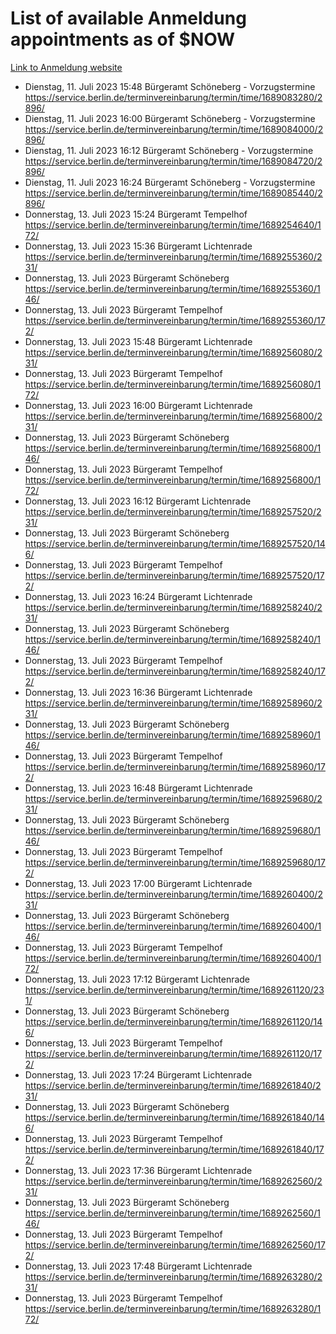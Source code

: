 # List of available Anmeldung appointments as of $NOW
[Link to Anmeldung website](https://service.berlin.de/terminvereinbarung/termin/tag.php?termin=1&anliegen[]=120686&dienstleisterlist=122210,122217,327316,122219,327312,122227,327314,122231,327346,122243,327348,122254,122252,329742,122260,329745,122262,329748,122271,327278,122273,327274,122277,327276,330436,122280,327294,122282,327290,122284,327292,122291,327270,122285,327266,122286,327264,122296,327268,150230,329760,122297,327286,122294,327284,122312,329763,122314,329775,122304,327330,122311,327334,122309,327332,317869,122281,327352,122279,329772,122283,122276,327324,122274,327326,122267,329766,122246,327318,122251,327320,122257,327322,122208,327298,122226,327300&herkunft=http%3A%2F%2Fservice.berlin.de%2Fdienstleistung%2F120686%2F)
- Dienstag, 11. Juli 2023 15:48 Bürgeramt Schöneberg - Vorzugstermine https://service.berlin.de/terminvereinbarung/termin/time/1689083280/2896/
- Dienstag, 11. Juli 2023 16:00 Bürgeramt Schöneberg - Vorzugstermine https://service.berlin.de/terminvereinbarung/termin/time/1689084000/2896/
- Dienstag, 11. Juli 2023 16:12 Bürgeramt Schöneberg - Vorzugstermine https://service.berlin.de/terminvereinbarung/termin/time/1689084720/2896/
- Dienstag, 11. Juli 2023 16:24 Bürgeramt Schöneberg - Vorzugstermine https://service.berlin.de/terminvereinbarung/termin/time/1689085440/2896/
- Donnerstag, 13. Juli 2023 15:24 Bürgeramt Tempelhof https://service.berlin.de/terminvereinbarung/termin/time/1689254640/172/
- Donnerstag, 13. Juli 2023 15:36 Bürgeramt Lichtenrade https://service.berlin.de/terminvereinbarung/termin/time/1689255360/231/
- Donnerstag, 13. Juli 2023  Bürgeramt Schöneberg https://service.berlin.de/terminvereinbarung/termin/time/1689255360/146/
- Donnerstag, 13. Juli 2023  Bürgeramt Tempelhof https://service.berlin.de/terminvereinbarung/termin/time/1689255360/172/
- Donnerstag, 13. Juli 2023 15:48 Bürgeramt Lichtenrade https://service.berlin.de/terminvereinbarung/termin/time/1689256080/231/
- Donnerstag, 13. Juli 2023  Bürgeramt Tempelhof https://service.berlin.de/terminvereinbarung/termin/time/1689256080/172/
- Donnerstag, 13. Juli 2023 16:00 Bürgeramt Lichtenrade https://service.berlin.de/terminvereinbarung/termin/time/1689256800/231/
- Donnerstag, 13. Juli 2023  Bürgeramt Schöneberg https://service.berlin.de/terminvereinbarung/termin/time/1689256800/146/
- Donnerstag, 13. Juli 2023  Bürgeramt Tempelhof https://service.berlin.de/terminvereinbarung/termin/time/1689256800/172/
- Donnerstag, 13. Juli 2023 16:12 Bürgeramt Lichtenrade https://service.berlin.de/terminvereinbarung/termin/time/1689257520/231/
- Donnerstag, 13. Juli 2023  Bürgeramt Schöneberg https://service.berlin.de/terminvereinbarung/termin/time/1689257520/146/
- Donnerstag, 13. Juli 2023  Bürgeramt Tempelhof https://service.berlin.de/terminvereinbarung/termin/time/1689257520/172/
- Donnerstag, 13. Juli 2023 16:24 Bürgeramt Lichtenrade https://service.berlin.de/terminvereinbarung/termin/time/1689258240/231/
- Donnerstag, 13. Juli 2023  Bürgeramt Schöneberg https://service.berlin.de/terminvereinbarung/termin/time/1689258240/146/
- Donnerstag, 13. Juli 2023  Bürgeramt Tempelhof https://service.berlin.de/terminvereinbarung/termin/time/1689258240/172/
- Donnerstag, 13. Juli 2023 16:36 Bürgeramt Lichtenrade https://service.berlin.de/terminvereinbarung/termin/time/1689258960/231/
- Donnerstag, 13. Juli 2023  Bürgeramt Schöneberg https://service.berlin.de/terminvereinbarung/termin/time/1689258960/146/
- Donnerstag, 13. Juli 2023  Bürgeramt Tempelhof https://service.berlin.de/terminvereinbarung/termin/time/1689258960/172/
- Donnerstag, 13. Juli 2023 16:48 Bürgeramt Lichtenrade https://service.berlin.de/terminvereinbarung/termin/time/1689259680/231/
- Donnerstag, 13. Juli 2023  Bürgeramt Schöneberg https://service.berlin.de/terminvereinbarung/termin/time/1689259680/146/
- Donnerstag, 13. Juli 2023  Bürgeramt Tempelhof https://service.berlin.de/terminvereinbarung/termin/time/1689259680/172/
- Donnerstag, 13. Juli 2023 17:00 Bürgeramt Lichtenrade https://service.berlin.de/terminvereinbarung/termin/time/1689260400/231/
- Donnerstag, 13. Juli 2023  Bürgeramt Schöneberg https://service.berlin.de/terminvereinbarung/termin/time/1689260400/146/
- Donnerstag, 13. Juli 2023  Bürgeramt Tempelhof https://service.berlin.de/terminvereinbarung/termin/time/1689260400/172/
- Donnerstag, 13. Juli 2023 17:12 Bürgeramt Lichtenrade https://service.berlin.de/terminvereinbarung/termin/time/1689261120/231/
- Donnerstag, 13. Juli 2023  Bürgeramt Schöneberg https://service.berlin.de/terminvereinbarung/termin/time/1689261120/146/
- Donnerstag, 13. Juli 2023  Bürgeramt Tempelhof https://service.berlin.de/terminvereinbarung/termin/time/1689261120/172/
- Donnerstag, 13. Juli 2023 17:24 Bürgeramt Lichtenrade https://service.berlin.de/terminvereinbarung/termin/time/1689261840/231/
- Donnerstag, 13. Juli 2023  Bürgeramt Schöneberg https://service.berlin.de/terminvereinbarung/termin/time/1689261840/146/
- Donnerstag, 13. Juli 2023  Bürgeramt Tempelhof https://service.berlin.de/terminvereinbarung/termin/time/1689261840/172/
- Donnerstag, 13. Juli 2023 17:36 Bürgeramt Lichtenrade https://service.berlin.de/terminvereinbarung/termin/time/1689262560/231/
- Donnerstag, 13. Juli 2023  Bürgeramt Schöneberg https://service.berlin.de/terminvereinbarung/termin/time/1689262560/146/
- Donnerstag, 13. Juli 2023  Bürgeramt Tempelhof https://service.berlin.de/terminvereinbarung/termin/time/1689262560/172/
- Donnerstag, 13. Juli 2023 17:48 Bürgeramt Lichtenrade https://service.berlin.de/terminvereinbarung/termin/time/1689263280/231/
- Donnerstag, 13. Juli 2023  Bürgeramt Tempelhof https://service.berlin.de/terminvereinbarung/termin/time/1689263280/172/
